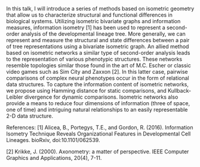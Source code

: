 In this talk, I will introduce a series of methods based on isometric geometry that allow us to characterize structural and functional differences in biological systems. Utilizing isometric bivariate graphs and information measures, information isometry [1] has been used to represent a second-order analysis of the developmental lineage tree. More generally, we can represent and measure the structural and state differences between a pair of tree representations using a bivariate isometric graph. An allied method based on isometric networks a similar type of second-order analysis leads to the representation of various phenotypic structures. These networks resemble topologies similar those found in the art of M.C. Escher or classic video games such as Sim City and Zaxxon [2]. In this latter case, pairwise comparisons of complex neural phenotypes occur in the form of relational data structures. To capture the information content of isometric networks, we propose using Hamming distance for static comparisons, and Kullback-Leibler divergence for dynamic comparisons. Isometric networks also provide a means to reduce four dimensions of information (three of space, one of time) and intriguing natural relationships to an easily representable 2-D data structure.

References:
[1] Alicea, B., Portegys, T.E., and Gordon, R. (2016). Information Isometry Technique Reveals Organizational Features in Developmental Cell Lineages. bioRxiv, doi:10.1101/062539.

[2] Krikke, J. (2000). Axonometry: a matter of perspective. IEEE Computer Graphics and Applications, 20(4), 7-11.
